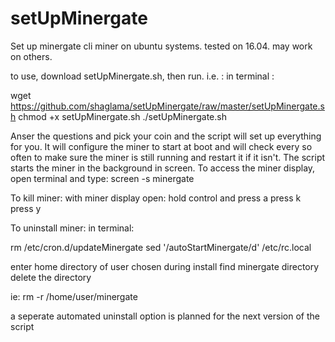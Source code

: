 # setUpMinergate
Set up minergate cli  miner on ubuntu systems. tested on 16.04. may work on others.

to use, download setUpMinergate.sh, then run. i.e. :
in terminal :

wget https://github.com/shaglama/setUpMinergate/raw/master/setUpMinergate.sh
chmod +x setUpMinergate.sh
./setUpMinergate.sh

Anser the questions and pick your coin and the script will set up everything for you. It will configure the miner to start at boot and will check every so often to make sure the miner is still running and restart it if it isn't. The script starts the miner in the background in screen. To access the miner display, open terminal and type:
screen -s minergate

To kill miner:
with miner display open:
hold control and press a
press k
press y

To uninstall miner:
in terminal:

rm /etc/cron.d/updateMinergate
 sed '/autoStartMinergate/d' /etc/rc.local
 
 enter home directory of user chosen during install
 find minergate directory
 delete the directory
 
 ie:
 rm -r /home/user/minergate
 
 a seperate automated uninstall option is planned for the next version of the script
